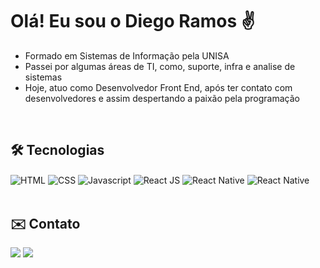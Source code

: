 <h1> Olá! Eu sou o Diego Ramos ✌</h1>

<ul>
  <li>Formado em Sistemas de Informação pela UNISA</li>
  <li>Passei por algumas áreas de TI, como, suporte, infra e analise de sistemas</li>
  <li>Hoje, atuo como Desenvolvedor Front End, após ter contato com desenvolvedores e assim despertando a paixão pela programação</li>
</ul>

<br>
<h2>🛠️ Tecnologias</h2>
<div>
  <img align="center" alt="HTML" src="https://img.shields.io/badge/HTML5-E34F26?style=for-the-badge&logo=html5&logoColor=white">
  <img align="center" alt="CSS" src="https://img.shields.io/badge/CSS3-1572B6?style=for-the-badge&logo=css3&logoColor=white">
  <img align="center" alt="Javascript" src="https://img.shields.io/badge/JavaScript-F7DF1E?style=for-the-badge&logo=javascript&logoColor=black">
  <img align="center" alt="React JS" src="https://img.shields.io/badge/React-20232A?style=for-the-badge&logo=react&logoColor=61DAFB">
  <img align="center" alt="React Native" src="https://img.shields.io/badge/React_Native-20232A?style=for-the-badge&logo=react&logoColor=61DAFB"> 
  <img align="center" alt="React Native" src="https://img.shields.io/badge/styled--components-DB7093?style=for-the-badge&logo=styled-components&logoColor=white"> 
</div>
<br>
 
<h2>✉️ Contato</h2>
 
<div>
  <a href="mailto:diegolimaramos@gmail.com" target="_blank"><img src="https://img.shields.io/badge/-Gmail-D14836?style=for-the-badge&logo=gmail&logoColor=white"></a>
  <a href="https://www.linkedin.com/in/diego-lima-ramos" target="_blank"><img src="https://img.shields.io/badge/LinkedIn-0077B5?style=for-the-badge&logo=linkedin&logoColor=white"/></a> 
</div>  

